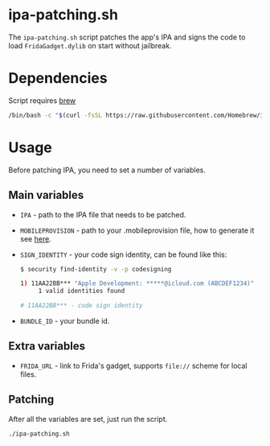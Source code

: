 # ipa-patching.sh

The `ipa-patching.sh` script patches the app's IPA and signs the code to load `FridaGadget.dylib` on start without jailbreak.

# Dependencies

Script requires [brew](https://github.com/Homebrew/brew)

```bash
/bin/bash -c "$(curl -fsSL https://raw.githubusercontent.com/Homebrew/install/master/install.sh)"
```

# Usage

Before patching IPA, you need to set a number of variables.

## Main variables

- `IPA` - path to the IPA file that needs to be patched.
- `MOBILEPROVISION` - path to your .mobileprovision file, how to generate it see [here]().
- `SIGN_IDENTITY` - your code sign identity, can be found like this:

    ```bash
    $ security find-identity -v -p codesigning
    
    1) 11AA22BB*** "Apple Development: *****@icloud.com (ABCDEF1234)"
         1 valid identities found
    
    # 11AA22BB*** - code sign identity
    ```
- `BUNDLE_ID` - your bundle id.

## Extra variables

- `FRIDA_URL` - link to Frida's gadget, supports `file://` scheme for local files.

## Patching

After all the variables are set, just run the script.

```bash
./ipa-patching.sh
```
